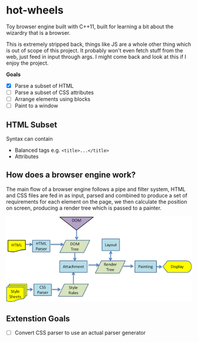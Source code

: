# hot-wheels

Toy browser engine built with C++11, built for learning a bit about the wizardry that is a browser.

This is extremely stripped back, things like JS are a whole other thing which is out of scope of this project. It probably won't even fetch stuff from the web, just feed in input through args. I might come back and look at this if I enjoy the project.  

**Goals** 

- [x] Parse a subset of HTML
- [ ] Parse a subset of CSS attributes
- [ ] Arrange elements using blocks
- [ ] Paint to a window

## HTML Subset

Syntax can contain 

- Balanced tags e.g. `<title>...</title>`
- Attributes

## How does a browser engine work? 

The main flow of a browser engine follows a pipe and filter system, HTML and CSS files are fed in as input, parsed and combined to produce a set of requirements for each element on the page, we then calculate the position on screen, producing a render tree which is passed to a painter. 

![Diagram of Pipe and Filter System](docs/webkitflow.png)


## Extenstion Goals

- [ ] Convert CSS parser to use an actual parser generator